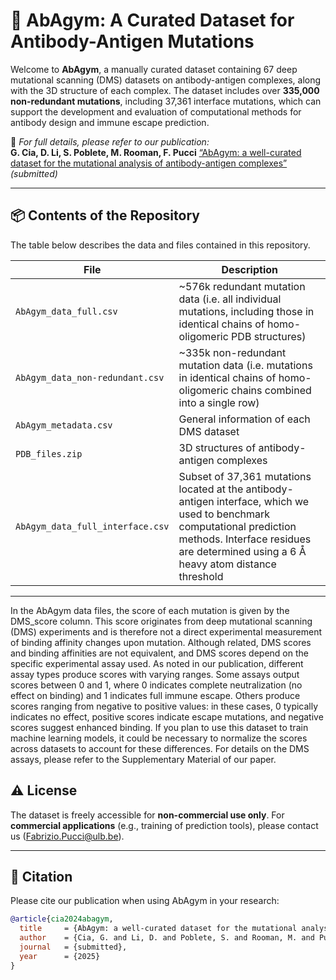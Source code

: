 # 🧬 AbAgym: A Curated Dataset for Antibody-Antigen Mutations

Welcome to **AbAgym**, a manually curated dataset containing 67 deep mutational scanning (DMS) datasets on antibody-antigen complexes, along with the 3D structure of each complex. The dataset includes over **335,000 non-redundant mutations**, including 37,361 interface mutations, which can support the development and evaluation of computational methods for antibody design and immune escape prediction.

📄 _For full details, please refer to our publication:_  
**G. Cia, D. Li, S. Poblete, M. Rooman, F. Pucci** [“AbAgym: a well-curated dataset for the mutational analysis of antibody-antigen complexes”](https://www.google.com/) _(submitted)_

---

## 📦 Contents of the Repository

The table below describes the data and files contained in this repository.

| File | Description |
|------|-------------|
| `AbAgym_data_full.csv` | ~576k redundant mutation data (i.e. all individual mutations, including those in identical chains of homo-oligomeric PDB structures)|
| `AbAgym_data_non-redundant.csv` | ~335k non-redundant mutation data (i.e. mutations in identical chains of homo-oligomeric chains combined into a single row) |
| `AbAgym_metadata.csv` | General information of each DMS dataset |
| `PDB_files.zip` | 3D structures of antibody-antigen complexes |
| `AbAgym_data_full_interface.csv` | Subset of 37,361 mutations located at the antibody-antigen interface, which we used to benchmark computational prediction methods. Interface residues are determined using a 6 Å heavy atom distance threshold|

---

In the AbAgym data files, the score of each mutation is given by the DMS_score column. This score originates from deep mutational scanning (DMS) experiments and is therefore not a direct experimental measurement of binding affinity changes upon mutation. Although related, DMS scores and binding affinities are not equivalent, and DMS scores depend on the specific experimental assay used. As noted in our publication, different assay types produce scores with varying ranges. Some assays output scores between 0 and 1, where 0 indicates complete neutralization (no effect on binding) and 1 indicates full immune escape. Others produce scores ranging from negative to positive values: in these cases, 0 typically indicates no effect, positive scores indicate escape mutations, and negative scores suggest enhanced binding. If you plan to use this dataset to train machine learning models, it could be necessary to normalize the scores across datasets to account for these differences. For details on the DMS assays, please refer to the Supplementary Material of our paper.


## ⚠️ License

The dataset is freely accessible for **non-commercial use only**. For **commercial applications** (e.g., training of prediction tools), please contact us (Fabrizio.Pucci@ulb.be).

---

## 🔗 Citation

Please cite our publication when using AbAgym in your research:

```bibtex
@article{cia2024abagym,
  title     = {AbAgym: a well-curated dataset for the mutational analysis of antibody-antigen complexes},
  author    = {Cia, G. and Li, D. and Poblete, S. and Rooman, M. and Pucci, F.},
  journal   = {submitted},
  year      = {2025}
}
